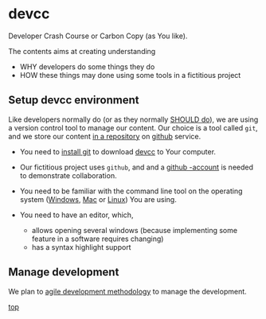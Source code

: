 # <a id="DEVCC">devcc</a>

Developer Crash Course or Carbon Copy (as You like). 

The contents aims at creating understanding 

* WHY developers do some things they do
* HOW these things may done using some tools in a fictitious project

## <a id="0-SETUP-DEVCC">Setup devcc environment</a>

Like developers normally do (or as they normally
[SHOULD do](0-why-vcs/README.md)), we are using a version control tool
to manage our content. Our choice is a tool called `git`, and we store
our content [in a repository](https://github.com/sorsis3/devcc) on
[github](http://github.com) service.


* You need to [install git](0-init-git/README.md) to download
[devcc](https://github.com/sorsis3/devcc) to Your computer. 

* Our fictitious project uses `github`, and and a
[github -account](https://github.com/join) is needed to demonstrate
collaboration.

* You need to be familiar with the command line tool on the operating
system
([Windows](https://www.google.com/search?q=command+line+tool+windows),
[Mac](https://www.google.com/search?q=command+line+tool+mac) or
[Linux](https://www.google.com/search?q=command+line+tool+linux&btnG=Search))
You are using.

* You need to have an editor, which, 
  * allows opening several windows (because implementing some feature
  in a software requires changing)
  * has a syntax highlight support

## <a id="0-MANAGE-DEVELOPMENT">Manage development</a>

We plan to [agile development methodology](0-agile/README.md) to
manage the development.



[top](README.md) 


